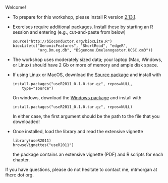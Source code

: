 Welcome!

* To prepare for this workshop, please install R version
  [2.13.1](http://cran.r-project.org).

* Exercises require additional packages. Install these by starting an R
  session and entering (e.g., cut-and-paste from below)

      source("http://bioconductor.org/biocLite.R")
      biocLite(c("GenomicFeatures", "ShortRead", "edgeR",
                 "org.Dm.eg.db", "BSgenome.Dmelanogaster.UCSC.dm3"))

* The workshop uses moderately sized data; your laptop (Mac, Windows,
  or Linux) should have 2 Gb or more of memory and ample disk space.

* If using Linux or MacOS, download the [Source
  package](useR2011_0.1.0.tar.gz) and install with

      install.packages("useR2011_0.1.0.tar.gz", repos=NULL,
          type="source")

  On windows, download the [Windows package](useR2011_0.1.0.zip) and
  install with

      install.packages("useR2011_0.1.0.tar.gz", repos=NULL)

  In either case, the first argument should be the path to the file
  that you downloaded!

* Once installed, load the library and read the extensive vignette

      library(useR2011)
      browseVignettes("useR2011")

  the package contains an extensive vignette (PDF) and R scripts for
  each chapter.

If you have questions, please do not hesitate to contact me, mtmorgan
at fhcrc dot org.
